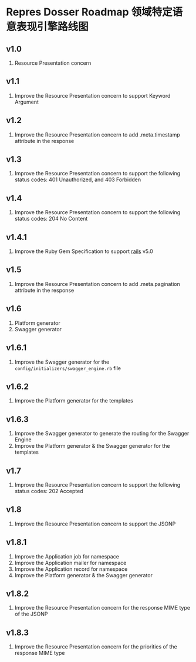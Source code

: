 # Repres Dosser Roadmap 领域特定语意表现引擎路线图

## v1.0
1. Resource Presentation concern

## v1.1
1. Improve the Resource Presentation concern to support Keyword Argument

## v1.2
1. Improve the Resource Presentation concern to add .meta.timestamp attribute in the response

## v1.3
1. Improve the Resource Presentation concern to support the following status codes: 401 Unauthorized, and 403 Forbidden

## v1.4
1. Improve the Resource Presentation concern to support the following status codes: 204 No Content

## v1.4.1
1. Improve the Ruby Gem Specification to support [rails](https://github.com/rails/rails) v5.0

## v1.5
1. Improve the Resource Presentation concern to add .meta.pagination attribute in the response

## v1.6
1. Platform generator
2. Swagger generator

## v1.6.1
1. Improve the Swagger generator for the ``config/initializers/swagger_engine.rb`` file

## v1.6.2
1. Improve the Platform generator for the templates

## v1.6.3
1. Improve the Swagger generator to generate the routing for the Swagger Engine
2. Improve the Platform generator & the Swagger generator for the templates

## v1.7
1. Improve the Resource Presentation concern to support the following status codes: 202 Accepted

## v1.8
1. Improve the Resource Presentation concern to support the JSONP

## v1.8.1
1. Improve the Application job for namespace
2. Improve the Application mailer for namespace
3. Improve the Application record for namespace
4. Improve the Platform generator & the Swagger generator

## v1.8.2
1. Improve the Resource Presentation concern for the response MIME type of the JSONP

## v1.8.3
1. Improve the Resource Presentation concern for the priorities of the response MIME type
